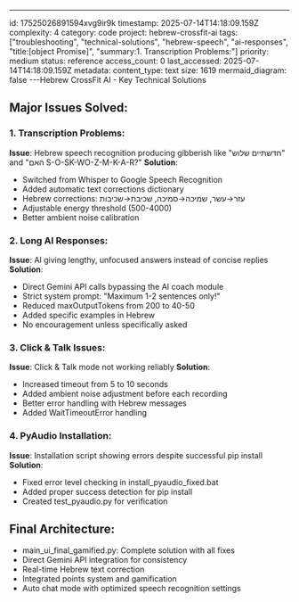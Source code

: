 ---
id: 17525026891594xvg9ir9k
timestamp: 2025-07-14T14:18:09.159Z
complexity: 4
category: code
project: hebrew-crossfit-ai
tags: ["troubleshooting", "technical-solutions", "hebrew-speech", "ai-responses", "title:[object Promise]", "summary:1. Transcription Problems:"]
priority: medium
status: reference
access_count: 0
last_accessed: 2025-07-14T14:18:09.159Z
metadata:
  content_type: text
  size: 1619
  mermaid_diagram: false
---Hebrew CrossFit AI - Key Technical Solutions

## Major Issues Solved:

### 1. Transcription Problems:
**Issue**: Hebrew speech recognition producing gibberish like "חדשתיים שלוש" and "האם S-O-SK-WO-Z-M-K-A-R?"
**Solution**: 
- Switched from Whisper to Google Speech Recognition
- Added automatic text corrections dictionary
- Hebrew corrections: עזר→עשר, שמיכה→סמיכה, שכיבת→שכיבות
- Adjustable energy threshold (500-4000)
- Better ambient noise calibration

### 2. Long AI Responses:
**Issue**: AI giving lengthy, unfocused answers instead of concise replies
**Solution**:
- Direct Gemini API calls bypassing the AI coach module
- Strict system prompt: "Maximum 1-2 sentences only!"
- Reduced maxOutputTokens from 200 to 40-50
- Added specific examples in Hebrew
- No encouragement unless specifically asked

### 3. Click & Talk Issues:
**Issue**: Click & Talk mode not working reliably
**Solution**:
- Increased timeout from 5 to 10 seconds
- Added ambient noise adjustment before each recording
- Better error handling with Hebrew messages
- Added WaitTimeoutError handling

### 4. PyAudio Installation:
**Issue**: Installation script showing errors despite successful pip install
**Solution**:
- Fixed error level checking in install_pyaudio_fixed.bat
- Added proper success detection for pip install
- Created test_pyaudio.py for verification

## Final Architecture:
- main_ui_final_gamified.py: Complete solution with all fixes
- Direct Gemini API integration for consistency
- Real-time Hebrew text correction
- Integrated points system and gamification
- Auto chat mode with optimized speech recognition settings